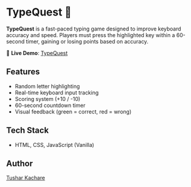 # TypeQuest 🎯

**TypeQuest** is a fast-paced typing game designed to improve keyboard accuracy and speed. Players must press the highlighted key within a 60-second timer, gaining or losing points based on accuracy.

🔗 **Live Demo**: [TypeQuest](https://tushar-type-quest.vercel.app)

## Features

- Random letter highlighting
- Real-time keyboard input tracking
- Scoring system (+10 / -10)
- 60-second countdown timer
- Visual feedback (green = correct, red = wrong)

## Tech Stack

- HTML, CSS, JavaScript (Vanilla)

## Author

[Tushar Kachare](https://github.com/tushar-kachare)
